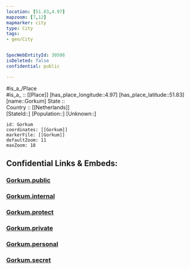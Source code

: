 ```yaml
---
location: [51.83,4.97] 
mapzoom: [7,12] 
mapmarker: city 
type: City
tags:
- geo/City


SpocWebEntityId: 30508
isDeleted: false
confidential: public

---
```

#is_a_/Place  
#is_a_ :: [[Place]] 
[has_place_longitude::4.97] 
[has_place_latitude::51.83] 
[name::Gorkum] 
State ::  
Country :: [[Netherlands]]  
[StateId::] 
[Population::] 
[Unknown::] 


```leaflet
id: Gorkum
coordinates: [[Gorkum]] 
markerFile: [[Gorkum]] 
defaultZoom: 11 
maxZoom: 18
```


## Confidential Links & Embeds: 

### [Gorkum.public](/_public/\Earth\Continent\Europe\Europe~West\Netherlands\Provinces~Netherlands\Zuid-Holland\CityGorkum.public.md) 

### [Gorkum.internal](/_internal/\Earth\Continent\Europe\Europe~West\Netherlands\Provinces~Netherlands\Zuid-Holland\CityGorkum.internal.md) 

### [Gorkum.protect](/_protect/\Earth\Continent\Europe\Europe~West\Netherlands\Provinces~Netherlands\Zuid-Holland\CityGorkum.protect.md) 

### [Gorkum.private](/_private/\Earth\Continent\Europe\Europe~West\Netherlands\Provinces~Netherlands\Zuid-Holland\CityGorkum.private.md) 

### [Gorkum.personal](/_personal/\Earth\Continent\Europe\Europe~West\Netherlands\Provinces~Netherlands\Zuid-Holland\CityGorkum.personal.md) 

### [Gorkum.secret](/_secret/\Earth\Continent\Europe\Europe~West\Netherlands\Provinces~Netherlands\Zuid-Holland\CityGorkum.secret.md)

